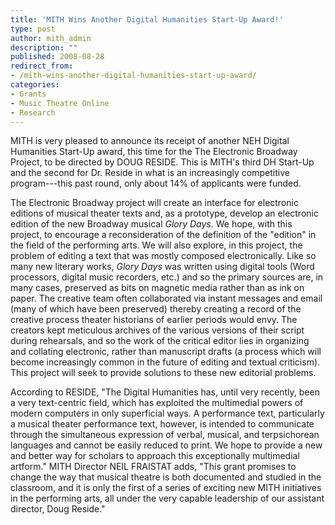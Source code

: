 ```yaml
---
title: 'MITH Wins Another Digital Humanities Start-Up Award!'
type: post
author: mith_admin
description: ""
published: 2008-08-28
redirect_from: 
- /mith-wins-another-digital-humanities-start-up-award/
categories:
- Grants
- Music Theatre Online
- Research
---
```

MITH is very pleased to announce its receipt of another NEH Digital Humanities Start-Up award, this time for the The Electronic Broadway Project, to be directed by DOUG RESIDE. This is MITH's third DH Start-Up and the second for Dr. Reside in what is an increasingly competitive program---this past round, only about 14% of applicants were funded.

The Electronic Broadway project will create an interface for electronic editions of musical theater texts and, as a prototype, develop an electronic edition of the new Broadway musical _Glory Days_. We hope, with this project, to encourage a reconsideration of the definition of the "edition" in the field of the performing arts. We will also explore, in this project, the problem of editing a text that was mostly composed electronically. Like so many new literary works, _Glory Days_ was written using digital tools (Word processors, digital music recorders, etc.) and so the primary sources are, in many cases, preserved as bits on magnetic media rather than as ink on paper. The creative team often collaborated via instant messages and email (many of which have been preserved) thereby creating a record of the creative process theater historians of earlier periods would envy. The creators kept meticulous archives of the various versions of their script during rehearsals, and so the work of the critical editor lies in organizing and collating electronic, rather than manuscript drafts (a process which will become increasingly common in the future of editing and textual criticism). This project will seek to provide solutions to these new editorial problems.

According to RESIDE, "The Digital Humanities has, until very recently, been a very text-centric field, which has exploited the multimedial powers of modern computers in only superficial ways. A performance text, particularly a musical theater performance text, however, is intended to communicate through the simultaneous expression of verbal, musical, and terpsichorean languages and cannot be easily reduced to print. We hope to provide a new and better way for scholars to approach this exceptionally multimedial artform." MITH Director NEIL FRAISTAT adds, "This grant promises to change the way that musical theatre is both documented and studied in the classroom, and it is only the first of a series of exciting new MITH initiatives in the performing arts, all under the very capable leadership of our assistant director, Doug Reside."
